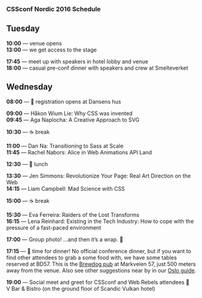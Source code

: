 ### CSSconf Nordic 2016 Schedule

## Tuesday

**10:00** — venue opens <br>
**13:00** — we get access to the stage

**17:45** — meet up with speakers in hotel lobby and venue <br>
**18:00** — casual pre-conf dinner with speakers and crew at Smelteverket

## Wednesday

**08:00** — 🎫 registration opens at Dansens hus

**09:00** — Håkon Wium Lie: Why CSS was invented <br>
**09:45** — Aga Naplocha: A Creative Approach to SVG 

**10:30** — ☕️ break

**11:00** — Dan Na: Transitioning to Sass at Scale <br>
**11:45** — Rachel Nabors: Alice in Web Animations API Land 

**12:30** — 🍴 lunch

**13:30** — Jen Simmons: Revolutionize Your Page: Real Art Direction on the Web <br>
**14:15** — Liam Campbell: Mad Science with CSS

**15:00** — ☕️ break

**15:30** — Eva Ferreira: Raiders of the Lost Transforms <br>
**16:15** — Lena Reinhard: Existing in the Tech Industry: How to cope with the pressure of a fast-paced environment

**17:00** — Group photo! …and then it’s a wrap. 🎉 

**17:15** — 🍴 time for dinner! No official conference dinner, but if you want to find other attendees to grab a some food with, we have some tables reserved at BD57. This is the [Brewdog pub](http://www.bd57.no/) at Markveien 57, just 500 meters away from the venue. Also see other suggestions near by in our [Oslo guide](https://github.com/CSSconfNO/docs/blob/gh-pages/oslo-guide.md).

**19:00** — Social meet and greet for CSSconf and Web Rebels attendees 🎈<br> 
V Bar & Bistro (on the ground floor of Scandic Vulkan hotel) 
